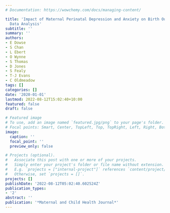 ```yaml
---
# Documentation: https://wowchemy.com/docs/managing-content/

title: 'Impact of Maternal Perinatal Depression and Anxiety on Birth Outcomes: A Retrospective
  Data Analysis'
subtitle: ''
summary: ''
authors:
- E Dowse
- S Chan
- L Ebert
- O Wynne
- S Thomas
- D Jones
- S Fealy
- T-J Evans
- C Oldmeadow
tags: []
categories: []
date: '2020-01-01'
lastmod: 2022-08-12T15:02:40+10:00
featured: false
draft: false

# Featured image
# To use, add an image named `featured.jpg/png` to your page's folder.
# Focal points: Smart, Center, TopLeft, Top, TopRight, Left, Right, BottomLeft, Bottom, BottomRight.
image:
  caption: ''
  focal_point: ''
  preview_only: false

# Projects (optional).
#   Associate this post with one or more of your projects.
#   Simply enter your project's folder or file name without extension.
#   E.g. `projects = ["internal-project"]` references `content/project/deep-learning/index.md`.
#   Otherwise, set `projects = []`.
projects: []
publishDate: '2022-08-12T05:02:40.602524Z'
publication_types:
- '2'
abstract: ''
publication: '*Maternal and Child Health Journal*'
---
```

